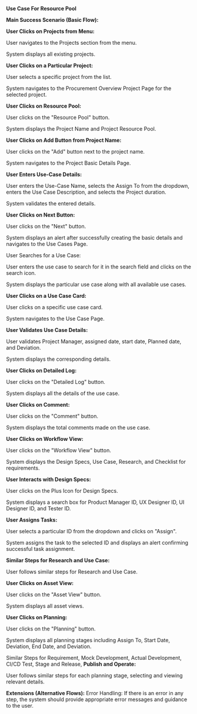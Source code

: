 ﻿**Use Case For Resource Pool**

**Main Success Scenario (Basic Flow):**

**User Clicks on Projects from Menu:**

User navigates to the Projects section from the menu.

System displays all existing projects.

**User Clicks on a Particular Project:**

User selects a specific project from the list.

System navigates to the Procurement Overview Project Page for the selected project.

**User Clicks on Resource Pool:**

User clicks on the "Resource Pool" button.

System displays the Project Name and Project Resource Pool.

**User Clicks on Add Button from Project Name:**

User clicks on the "Add" button next to the project name.

System navigates to the Project Basic Details Page.

**User Enters Use-Case Details:**

User enters the Use-Case Name, selects the Assign To from the dropdown, enters the Use Case Description, and selects the Project duration.

System validates the entered details.

**User Clicks on Next Button:**

User clicks on the "Next" button.

System displays an alert after successfully creating the basic details and navigates to the Use Cases Page.

User Searches for a Use Case:

User enters the use case to search for it in the search field and clicks on the search icon.

System displays the particular use case along with all available use cases.

**User Clicks on a Use Case Card:**

User clicks on a specific use case card.

System navigates to the Use Case Page.

**User Validates Use Case Details:**

User validates Project Manager, assigned date, start date, Planned date, and Deviation.

System displays the corresponding details.

**User Clicks on Detailed Log:**

User clicks on the "Detailed Log" button.

System displays all the details of the use case.

**User Clicks on Comment:**

User clicks on the "Comment" button.

System displays the total comments made on the use case.

**User Clicks on Workflow View:**

User clicks on the "Workflow View" button.

System displays the Design Specs, Use Case, Research, and Checklist for requirements.

**User Interacts with Design Specs:**

User clicks on the Plus Icon for Design Specs.

System displays a search box for Product Manager ID, UX Designer ID, UI Designer ID, and Tester ID.

**User Assigns Tasks:**

User selects a particular ID from the dropdown and clicks on "Assign".

System assigns the task to the selected ID and displays an alert confirming successful task assignment.

**Similar Steps for Research and Use Case:**

User follows similar steps for Research and Use Case.

**User Clicks on Asset View:**

User clicks on the "Asset View" button.

System displays all asset views.

**User Clicks on Planning:**

User clicks on the "Planning" button.

System displays all planning stages including Assign To, Start Date, Deviation, End Date, and Deviation.

Similar Steps for Requirement, Mock Development, Actual Development, CI/CD Test, Stage and Release, **Publish and Operate:**

User follows similar steps for each planning stage, selecting and viewing relevant details.

**Extensions (Alternative Flows):** Error Handling: If there is an error in any step, the system should provide appropriate error messages and guidance to the user.
